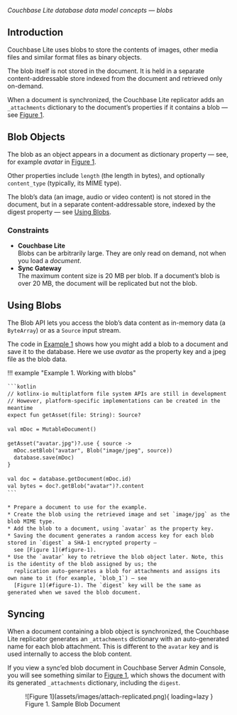 _Couchbase Lite database data model concepts — blobs_

## Introduction

Couchbase Lite uses blobs to store the contents of images, other media files and similar format files as binary objects.

The blob itself is not stored in the document. It is held in a separate content-addressable store indexed from the
document and retrieved only on-demand.

When a document is synchronized, the Couchbase Lite replicator adds an `_attachments` dictionary to the document’s
properties if it contains a blob — see [Figure 1](#figure-1).

## Blob Objects

The blob as an object appears in a document as dictionary property — see, for example _avatar_ in [Figure 1](#figure-1).

Other properties include `length` (the length in bytes), and optionally `content_type` (typically, its MIME type).

The blob’s data (an image, audio or video content) is not stored in the document, but in a separate content-addressable
store, indexed by the digest property — see [Using Blobs](#using-blobs).

### Constraints

* **Couchbase Lite**  
  Blobs can be arbitrarily large. They are only read on demand, not when you load a _document_.
* **Sync Gateway**  
  The maximum content size is 20 MB per blob. If a document’s blob is over 20 MB, the document will be replicated but
  not the blob.

## Using Blobs

The Blob API lets you access the blob’s data content as in-memory data (a `ByteArray`) or as a `Source` input stream.

The code in [Example 1](#example-1) shows how you might add a blob to a document and save it to the database. Here we
use _avatar_ as the property key and a jpeg file as the blob data.

!!! example "<span id='example-1'>Example 1. Working with blobs</span>"

    ```kotlin
    // kotlinx-io multiplatform file system APIs are still in development
    // However, platform-specific implementations can be created in the meantime
    expect fun getAsset(file: String): Source?
    
    val mDoc = MutableDocument()
    
    getAsset("avatar.jpg")?.use { source ->
      mDoc.setBlob("avatar", Blob("image/jpeg", source))
      database.save(mDoc)
    }
    
    val doc = database.getDocument(mDoc.id)
    val bytes = doc?.getBlob("avatar")?.content
    ```

    * Prepare a document to use for the example.
    * Create the blob using the retrieved image and set `image/jpg` as the blob MIME type.
    * Add the blob to a document, using `avatar` as the property key.
    * Saving the document generates a random access key for each blob stored in `digest` a SHA-1 encrypted property —
      see [Figure 1](#figure-1).
    * Use the `avatar` key to retrieve the blob object later. Note, this is the identity of the blob assigned by us; the
      replication auto-generates a blob for attachments and assigns its own name to it (for example, `blob_1`) — see
      [Figure 1](#figure-1). The `digest` key will be the same as generated when we saved the blob document.

## Syncing

When a document containing a blob object is synchronized, the Couchbase Lite replicator generates an `_attachments`
dictionary with an auto-generated name for each blob attachment. This is different to the `avatar` key and is used
internally to access the blob content.

If you view a sync’ed blob document in Couchbase Server Admin Console, you will see something similar to [Figure
1](#figure-1), which shows the document with its generated `_attachments` dictionary, including the `digest`.

<figure markdown id='figure-1'>
  ![Figure 1](assets/images/attach-replicated.png){ loading=lazy }
  <figcaption>Figure 1. Sample Blob Document</figcaption>
</figure>
